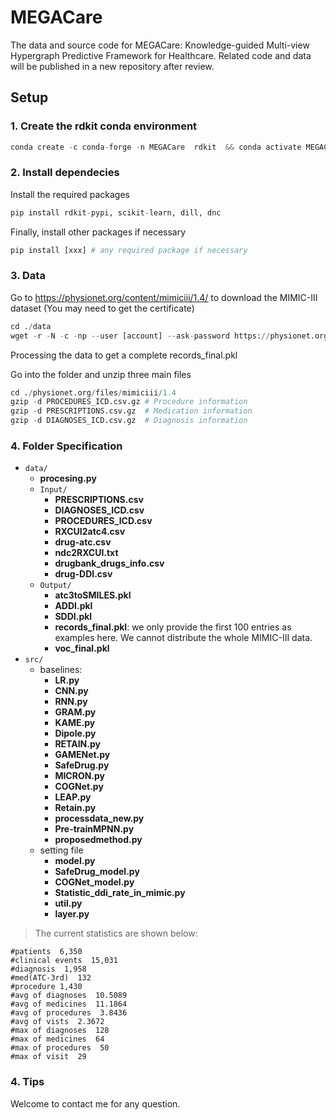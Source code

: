 # MEGACare

The data and source code for MEGACare: Knowledge-guided Multi-view Hypergraph Predictive Framework for Healthcare.
Related code and data will be published in a new repository after review.

## Setup

### 1. Create the rdkit conda environment
```python
conda create -c conda-forge -n MEGACare  rdkit  && conda activate MEGACare
```
### 2. Install dependecies
Install the required packages
```python
pip install rdkit-pypi, scikit-learn, dill, dnc
```

Finally, install other packages if necessary
```python
pip install [xxx] # any required package if necessary
```

### 3. Data
Go to https://physionet.org/content/mimiciii/1.4/ to download the MIMIC-III dataset (You may need to get the certificate)
```python
cd ./data
wget -r -N -c -np --user [account] --ask-password https://physionet.org/files/mimiciii/1.4/
```

Processing the data to get a complete records_final.pkl

Go into the folder and unzip three main files

```python
cd ./physionet.org/files/mimiciii/1.4
gzip -d PROCEDURES_ICD.csv.gz # Procedure information
gzip -d PRESCRIPTIONS.csv.gz  # Medication information
gzip -d DIAGNOSES_ICD.csv.gz  # Diagnosis information
```

### 4. Folder Specification
- ```data/```
    - **procesing.py** 
    - ```Input/``` 
        - **PRESCRIPTIONS.csv**
        - **DIAGNOSES_ICD.csv**
        - **PROCEDURES_ICD.csv**
        - **RXCUI2atc4.csv**
        - **drug-atc.csv**
        - **ndc2RXCUI.txt**
        - **drugbank_drugs_info.csv**
        - **drug-DDI.csv**
    - ```Output/```
        - **atc3toSMILES.pkl**
        - **ADDI.pkl**
        - **SDDI.pkl**
        - **records_final.pkl**: we only provide the first 100 entries as examples here. We cannot distribute the whole MIMIC-III data.
        - **voc_final.pkl**
- ```src/```
    - baselines:
        - **LR.py**
        - **CNN.py**
        - **RNN.py**
        - **GRAM.py**
        - **KAME.py**
        - **Dipole.py**
        - **RETAIN.py**
        - **GAMENet.py**
        - **SafeDrug.py**
        - **MICRON.py**
        - **COGNet.py**
        - **LEAP.py**
        - **Retain.py**
        - **processdata_new.py**
        - **Pre-trainMPNN.py**
        - **proposedmethod.py**
    - setting file
        - **model.py**
        - **SafeDrug_model.py**
        - **COGNet_model.py**
        - **Statistic_ddi_rate_in_mimic.py**
        - **util.py**
        - **layer.py**

> The current statistics are shown below:

```
#patients  6,350
#clinical events  15,031
#diagnosis  1,958
#med(ATC-3rd)  132
#procedure 1,430
#avg of diagnoses  10.5089
#avg of medicines  11.1864
#avg of procedures  3.8436
#avg of vists  2.3672
#max of diagnoses  128
#max of medicines  64
#max of procedures  50
#max of visit  29
```

### 4. Tips
Welcome to contact me for any question.
